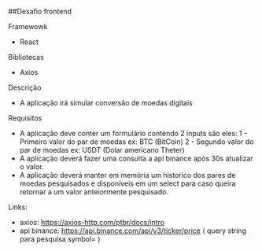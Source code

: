 ##Desafio frontend

Framewowk
  -  React

Bibliotecas
  - Axios

Descrição
  - A aplicação irá simular conversão de moedas digitais

Requisitos
  - A aplicação deve conter um formulário contendo 2 inputs são eles:
    1 - Primeiro valor do par de moedas ex: BTC (BitCoin)
    2 - Segundo valor do par de moedas ex: USDT (Dolar americano Theter)
  - A aplicação deverá fazer uma consulta a api binance após 30s atualizar o valor.
  - A aplicação deverá manter em memória um historico dos pares de moedas pesquisados e disponíveis em um select para caso queira retornar a um valor anteiormente pesquisado.
  
Links:
  - axios: https://axios-http.com/ptbr/docs/intro
  - api binance: https://api.binance.com/api/v3/ticker/price ( query string para pesquisa symbol= )
